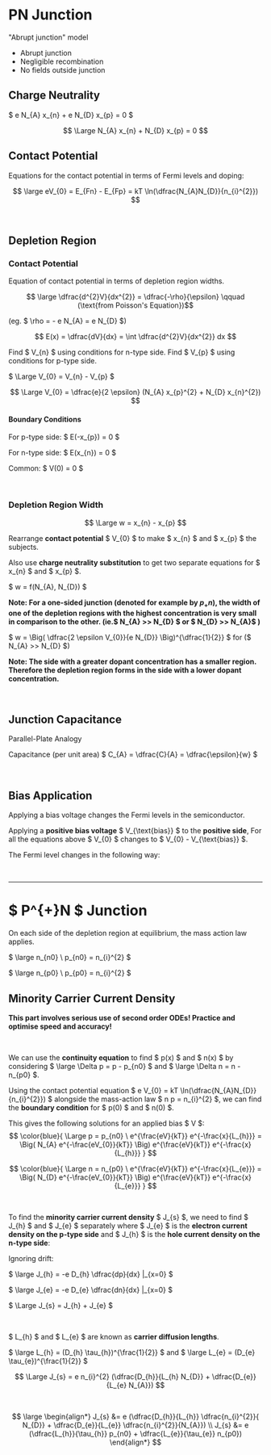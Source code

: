 # PN Junction

"Abrupt junction" model

* Abrupt junction
* Negligible recombination
* No fields outside junction


## Charge Neutrality 

$ e N_{A} x_{n} + e N_{D} x_{p} = 0 $

$$ \Large N_{A} x_{n} + N_{D} x_{p} = 0 $$


## Contact Potential

Equations for the contact potential in terms of Fermi levels and doping:

$$ \large eV_{0} = E_{Fn} - E_{Fp} = kT \ln(\dfrac{N_{A}N_{D}}{n_{i}^{2}}) $$

</br>

## Depletion Region

### Contact Potential
Equation of contact potential in terms of depletion region widths.

$$ \large \dfrac{d^{2}V}{dx^{2}} = \dfrac{-\rho}{\epsilon} \qquad (\text{from Poisson's Equation})$$

(eg. $ \rho = - e N_{A} = e N_{D} $)

$$ E(x) = \dfrac{dV}{dx} = \int \dfrac{d^{2}V}{dx^{2}} dx $$

Find $ V_{n} $ using conditions for n-type side.
Find $ V_{p} $ using conditions for p-type side.

$ \Large V_{0} = V_{n} - V_{p} $

$$ \Large V_{0} = \dfrac{e}{2 \epsilon} (N_{A} x_{p}^{2} + N_{D} x_{n}^{2}) $$

#### Boundary Conditions

For p-type side: $ E(-x_{p}) = 0 $

For n-type side: $ E(x_{n}) = 0 $

Common: $ V(0) = 0 $


</br>

### Depletion Region Width

$$ \Large w = x_{n} - x_{p} $$

Rearrange **contact potential** $ V_{0} $ to make $ x_{n} $ and $ x_{p} $ the subjects.

Also use **charge neutrality substitution** to get two separate equations for $ x_{n} $ and $ x_{p} $.

$ w = f(N_{A}, N_{D}) $

**Note: For a one-sided junction (denoted for example by $p_{+}n$), the width of one of the depletion regions with the highest concentration is very small in comparison to the other. (ie.$ N_{A} >> N_{D} $ or $ N_{D} >> N_{A}$ )**

$ w = \Big( \dfrac{2 \epsilon V_{0}}{e N_{D}} \Big)^{\dfrac{1}{2}} $ for ($ N_{A} >> N_{D} $)

**Note: The side with a greater dopant concentration has a smaller region. Therefore the depletion region forms in the side with a lower dopant concentration.**


</br>

## Junction Capacitance

Parallel-Plate Analogy

Capacitance (per unit area) $ C_{A} = \dfrac{C}{A} = \dfrac{\epsilon}{w} $


</br>

## Bias Application

Applying a bias voltage changes the Fermi levels in the semiconductor.



Applying a **positive bias voltage** $ V_{\text{bias}} $ to the **positive side**, For all the equations above $ V_{0} $ changes to $ V_{0} - V_{\text{bias}} $.

The Fermi level changes in the following way:


</br><hr>

# $ P^{+}N $ Junction

On each side of the depletion region at equilibrium, the mass action law applies.

$ \large n_{n0} \ p_{n0} = n_{i}^{2} $

$ \large n_{p0} \ p_{p0} = n_{i}^{2} $

## Minority Carrier Current Density

**This part involves serious use of second order ODEs! Practice and optimise speed and accuracy!**

</br>

We can use the **continuity equation** to find $ p(x) $ and $ n(x) $ by considering $ \large \Delta p = p - p_{n0} $ and $ \large \Delta n = n - n_{p0} $.  

Using the contact potential equation $ e V_{0} = kT \ln(\dfrac{N_{A}N_{D}}{n_{i}^{2}}) $ alongside the mass-action law $ n p = n_{i}^{2} $, we can find the **boundary condition** for $ p(0) $ and $ n(0) $.  

This gives the following solutions for an applied bias $ V $:
$$ \color{blue}{ \Large p = p_{n0} \ e^{\frac{eV}{kT}} e^{-\frac{x}{L_{h}}} = \Big( N_{A} e^{-\frac{eV_{0}}{kT}} \Big) e^{\frac{eV}{kT}} e^{-\frac{x}{L_{h}}} } $$

$$ \color{blue}{ \Large n = n_{p0} \ e^{\frac{eV}{kT}} e^{-\frac{x}{L_{e}}} = \Big( N_{D} e^{-\frac{eV_{0}}{kT}} \Big) e^{\frac{eV}{kT}} e^{-\frac{x}{L_{e}}} } $$

</br>


To find the **minority carrier current density** $ J_{s} $, we need to find $ J_{h} $ and $ J_{e} $ separately where $ J_{e} $ is the **electron current density on the p-type side** and $ J_{h} $ is the **hole current density on the n-type side**:

Ignoring drift:

$ \large J_{h} = -e D_{h} \dfrac{dp}{dx} |_{x=0} $

$ \large J_{e} = -e D_{e} \dfrac{dn}{dx} |_{x=0} $


$ \Large J_{s} = J_{h} + J_{e} $ 

</br>

$ L_{h} $ and $ L_{e} $ are known as **carrier diffusion lengths**.

$ \large L_{h} = (D_{h} \tau_{h})^{\frac{1}{2}} $ and $ \large L_{e} = (D_{e} \tau_{e})^{\frac{1}{2}} $

$$ \Large J_{s} = e n_{i}^{2} (\dfrac{D_{h}}{L_{h} N_{D}} + \dfrac{D_{e}}{L_{e} N_{A}}) $$

</br>

$$
\large
\begin{align*}
J_{s} &= e (\dfrac{D_{h}}{L_{h}} \dfrac{n_{i}^{2}}{ N_{D}} + \dfrac{D_{e}}{L_{e}} \dfrac{n_{i}^{2}}{N_{A}}) \\
J_{s} &= e (\dfrac{L_{h}}{\tau_{h}} p_{n0} + \dfrac{L_{e}}{\tau_{e}} n_{p0})
\end{align*}
$$








